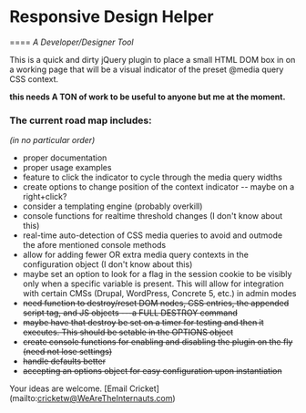 # Responsive Design Helper
====
*A Developer/Designer Tool*

This is a quick and dirty jQuery plugin to place a small HTML DOM box in on a working page that will be a visual indicator of the preset @media query CSS context.

**this needs A TON of work to be useful to anyone but me at the moment.**
### The current road map includes:
*(in no particular order)*
+ proper documentation
+ proper usage examples
+ feature to click the indicator to cycle through the media query widths
+ create options to change position of the context indicator -- maybe on a right+click?
+ consider a templating engine (probably overkill)
+ console functions for realtime threshold changes (I don't know about this)
+ real-time auto-detection of CSS media queries to avoid and outmode the afore mentioned console methods
+ allow for adding fewer OR extra media query contexts in the configuration object (I don't know about this)
+ maybe set an option to look for a flag in the session cookie to be visibly only when a specific variable is present. This will allow for integration with certain CMSs (Drupal, WordPress, Concrete 5, etc.) in admin modes
+ ~~need function to destroy/reset DOM nodes, CSS entries, the appended script tag, and JS objects ---a  FULL DESTROY command~~
+ ~~maybe have that destroy be set on a timer for testing and then it executes. This should be setable in the OPTIONS object~~
+ ~~create console functions for enabling and disabling the plugin on the fly (need not lose settings)~~
+ ~~handle defaults better~~
+ ~~accepting an options object for easy configuration upon instantiation~~
    

Your ideas are welcome.  [Email Cricket] (mailto:cricketw@WeAreTheInternauts.com)
